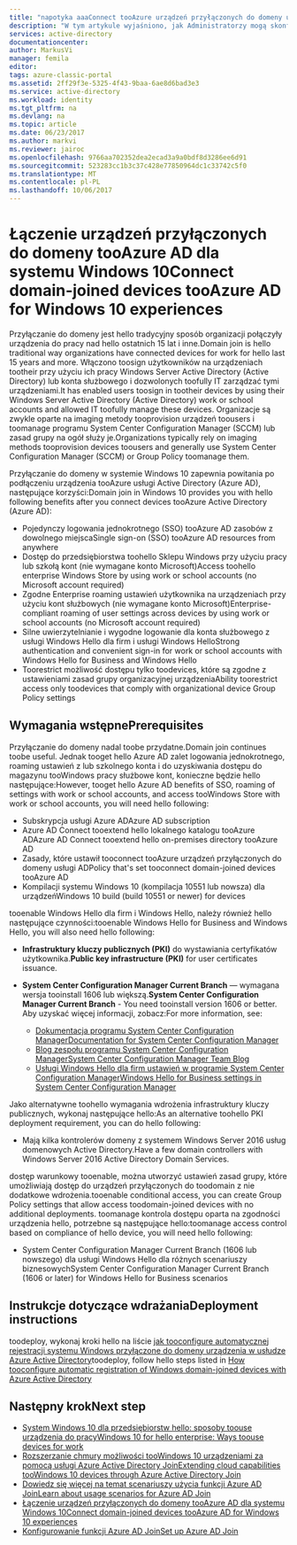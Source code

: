 ```yaml
---
title: "napotyka aaaConnect tooAzure urządzeń przyłączonych do domeny usługi AD w systemie Windows 10 | Dokumentacja firmy Microsoft"
description: "W tym artykule wyjaśniono, jak Administratorzy mogą skonfigurować sieci przedsiębiorstwa przyłączonych do domeny toohello toobe urządzeń tooenable zasad grupy."
services: active-directory
documentationcenter: 
author: MarkusVi
manager: femila
editor: 
tags: azure-classic-portal
ms.assetid: 2ff29f3e-5325-4f43-9baa-6ae8d6bad3e3
ms.service: active-directory
ms.workload: identity
ms.tgt_pltfrm: na
ms.devlang: na
ms.topic: article
ms.date: 06/23/2017
ms.author: markvi
ms.reviewer: jairoc
ms.openlocfilehash: 9766aa702352dea2ecad3a9a0bdf8d3286ee6d91
ms.sourcegitcommit: 523283cc1b3c37c428e77850964dc1c33742c5f0
ms.translationtype: MT
ms.contentlocale: pl-PL
ms.lasthandoff: 10/06/2017
---
```

# <a name="connect-domain-joined-devices-tooazure-ad-for-windows-10-experiences"></a><span data-ttu-id="fe58a-103">Łączenie urządzeń przyłączonych do domeny tooAzure AD dla systemu Windows 10</span><span class="sxs-lookup"><span data-stu-id="fe58a-103">Connect domain-joined devices tooAzure AD for Windows 10 experiences</span></span>
<span data-ttu-id="fe58a-104">Przyłączanie do domeny jest hello tradycyjny sposób organizacji połączyły urządzenia do pracy nad hello ostatnich 15 lat i inne.</span><span class="sxs-lookup"><span data-stu-id="fe58a-104">Domain join is hello traditional way organizations have connected devices for work for hello last 15 years and more.</span></span> <span data-ttu-id="fe58a-105">Włączono toosign użytkowników na urządzeniach tootheir przy użyciu ich pracy Windows Server Active Directory (Active Directory) lub konta służbowego i dozwolonych toofully IT zarządzać tymi urządzeniami.</span><span class="sxs-lookup"><span data-stu-id="fe58a-105">It has enabled users toosign in tootheir devices by using their Windows Server Active Directory (Active Directory) work or school accounts and allowed IT toofully manage these devices.</span></span> <span data-ttu-id="fe58a-106">Organizacje są zwykle oparte na imaging metody tooprovision urządzeń toousers i toomanage programu System Center Configuration Manager (SCCM) lub zasad grupy na ogół służy je.</span><span class="sxs-lookup"><span data-stu-id="fe58a-106">Organizations typically rely on imaging methods tooprovision devices toousers and generally use System Center Configuration Manager (SCCM) or Group Policy toomanage them.</span></span>


<span data-ttu-id="fe58a-107">Przyłączanie do domeny w systemie Windows 10 zapewnia powitania po podłączeniu urządzenia tooAzure usługi Active Directory (Azure AD), następujące korzyści:</span><span class="sxs-lookup"><span data-stu-id="fe58a-107">Domain join in Windows 10 provides you with hello following benefits after you connect devices tooAzure Active Directory (Azure AD):</span></span>

* <span data-ttu-id="fe58a-108">Pojedynczy logowania jednokrotnego (SSO) tooAzure AD zasobów z dowolnego miejsca</span><span class="sxs-lookup"><span data-stu-id="fe58a-108">Single sign-on (SSO) tooAzure AD resources from anywhere</span></span>
* <span data-ttu-id="fe58a-109">Dostęp do przedsiębiorstwa toohello Sklepu Windows przy użyciu pracy lub szkołą kont (nie wymagane konto Microsoft)</span><span class="sxs-lookup"><span data-stu-id="fe58a-109">Access toohello enterprise Windows Store by using work or school accounts (no Microsoft account required)</span></span>
* <span data-ttu-id="fe58a-110">Zgodne Enterprise roaming ustawień użytkownika na urządzeniach przy użyciu kont służbowych (nie wymagane konto Microsoft)</span><span class="sxs-lookup"><span data-stu-id="fe58a-110">Enterprise-compliant roaming of user settings across devices by using work or school accounts (no Microsoft account required)</span></span>
* <span data-ttu-id="fe58a-111">Silne uwierzytelnianie i wygodne logowanie dla konta służbowego z usługi Windows Hello dla firm i usługi Windows Hello</span><span class="sxs-lookup"><span data-stu-id="fe58a-111">Strong authentication and convenient sign-in for work or school accounts with Windows Hello for Business and Windows Hello</span></span>
* <span data-ttu-id="fe58a-112">Toorestrict możliwość dostępu tylko toodevices, które są zgodne z ustawieniami zasad grupy organizacyjnej urządzenia</span><span class="sxs-lookup"><span data-stu-id="fe58a-112">Ability toorestrict access only toodevices that comply with organizational device Group Policy settings</span></span>

## <a name="prerequisites"></a><span data-ttu-id="fe58a-113">Wymagania wstępne</span><span class="sxs-lookup"><span data-stu-id="fe58a-113">Prerequisites</span></span>
<span data-ttu-id="fe58a-114">Przyłączanie do domeny nadal toobe przydatne.</span><span class="sxs-lookup"><span data-stu-id="fe58a-114">Domain join continues toobe useful.</span></span> <span data-ttu-id="fe58a-115">Jednak tooget hello Azure AD zalet logowania jednokrotnego, roaming ustawień z lub szkolnego konta i do uzyskiwania dostępu do magazynu tooWindows pracy służbowe kont, konieczne będzie hello następujące:</span><span class="sxs-lookup"><span data-stu-id="fe58a-115">However, tooget hello Azure AD benefits of SSO, roaming of settings with work or school accounts, and access tooWindows Store with work or school accounts, you will need hello following:</span></span>

* <span data-ttu-id="fe58a-116">Subskrypcja usługi Azure AD</span><span class="sxs-lookup"><span data-stu-id="fe58a-116">Azure AD subscription</span></span>
* <span data-ttu-id="fe58a-117">Azure AD Connect tooextend hello lokalnego katalogu tooAzure AD</span><span class="sxs-lookup"><span data-stu-id="fe58a-117">Azure AD Connect tooextend hello on-premises directory tooAzure AD</span></span>
* <span data-ttu-id="fe58a-118">Zasady, które ustawił tooconnect tooAzure urządzeń przyłączonych do domeny usługi AD</span><span class="sxs-lookup"><span data-stu-id="fe58a-118">Policy that's set tooconnect domain-joined devices tooAzure AD</span></span>
* <span data-ttu-id="fe58a-119">Kompilacji systemu Windows 10 (kompilacja 10551 lub nowsza) dla urządzeń</span><span class="sxs-lookup"><span data-stu-id="fe58a-119">Windows 10 build (build 10551 or newer) for devices</span></span>

<span data-ttu-id="fe58a-120">tooenable Windows Hello dla firm i Windows Hello, należy również hello następujące czynności:</span><span class="sxs-lookup"><span data-stu-id="fe58a-120">tooenable Windows Hello for Business and Windows Hello, you will also need hello following:</span></span>

- <span data-ttu-id="fe58a-121">**Infrastruktury kluczy publicznych (PKI)** do wystawiania certyfikatów użytkownika.</span><span class="sxs-lookup"><span data-stu-id="fe58a-121">**Public key infrastructure (PKI)** for user certificates issuance.</span></span>

- <span data-ttu-id="fe58a-122">**System Center Configuration Manager Current Branch** — wymagana wersja tooinstall 1606 lub większą.</span><span class="sxs-lookup"><span data-stu-id="fe58a-122">**System Center Configuration Manager Current Branch** - You need tooinstall version 1606 or better.</span></span>  
<span data-ttu-id="fe58a-123">Aby uzyskać więcej informacji, zobacz:</span><span class="sxs-lookup"><span data-stu-id="fe58a-123">For more information, see:</span></span> 
    - [<span data-ttu-id="fe58a-124">Dokumentacja programu System Center Configuration Manager</span><span class="sxs-lookup"><span data-stu-id="fe58a-124">Documentation for System Center Configuration Manager</span></span>](https://technet.microsoft.com/library/mt346023.aspx)
    - [<span data-ttu-id="fe58a-125">Blog zespołu programu System Center Configuration Manager</span><span class="sxs-lookup"><span data-stu-id="fe58a-125">System Center Configuration Manager Team Blog</span></span>](http://blogs.technet.com/b/configmgrteam/archive/2015/09/23/now-available-update-for-system-center-config-manager-tp3.aspx)
    - [<span data-ttu-id="fe58a-126">Usługi Windows Hello dla firm ustawień w programie System Center Configuration Manager</span><span class="sxs-lookup"><span data-stu-id="fe58a-126">Windows Hello for Business settings in System Center Configuration Manager</span></span>](https://docs.microsoft.com/sccm/protect/deploy-use/windows-hello-for-business-settings)

<span data-ttu-id="fe58a-127">Jako alternatywne toohello wymagania wdrożenia infrastruktury kluczy publicznych, wykonaj następujące hello:</span><span class="sxs-lookup"><span data-stu-id="fe58a-127">As an alternative toohello PKI deployment requirement, you can do hello following:</span></span>

* <span data-ttu-id="fe58a-128">Mają kilka kontrolerów domeny z systemem Windows Server 2016 usług domenowych Active Directory.</span><span class="sxs-lookup"><span data-stu-id="fe58a-128">Have a few domain controllers with Windows Server 2016 Active Directory Domain Services.</span></span>

<span data-ttu-id="fe58a-129">dostęp warunkowy tooenable, można utworzyć ustawień zasad grupy, które umożliwiają dostęp do urządzeń przyłączonych do toodomain z nie dodatkowe wdrożenia.</span><span class="sxs-lookup"><span data-stu-id="fe58a-129">tooenable conditional access, you can create Group Policy settings that allow access toodomain-joined devices with no additional deployments.</span></span> <span data-ttu-id="fe58a-130">toomanage kontrola dostępu oparta na zgodności urządzenia hello, potrzebne są następujące hello:</span><span class="sxs-lookup"><span data-stu-id="fe58a-130">toomanage access control based on compliance of hello device, you will need hello following:</span></span>

* <span data-ttu-id="fe58a-131">System Center Configuration Manager Current Branch (1606 lub nowszego) dla usługi Windows Hello dla różnych scenariuszy biznesowych</span><span class="sxs-lookup"><span data-stu-id="fe58a-131">System Center Configuration Manager Current Branch (1606 or later) for Windows Hello for Business scenarios</span></span>

## <a name="deployment-instructions"></a><span data-ttu-id="fe58a-132">Instrukcje dotyczące wdrażania</span><span class="sxs-lookup"><span data-stu-id="fe58a-132">Deployment instructions</span></span>

<span data-ttu-id="fe58a-133">toodeploy, wykonaj kroki hello na liście [jak tooconfigure automatycznej rejestracji systemu Windows przyłączone do domeny urządzenia w usłudze Azure Active Directory](active-directory-conditional-access-automatic-device-registration-setup.md)</span><span class="sxs-lookup"><span data-stu-id="fe58a-133">toodeploy, follow hello steps listed in [How tooconfigure automatic registration of Windows domain-joined devices with Azure Active Directory](active-directory-conditional-access-automatic-device-registration-setup.md)</span></span>

## <a name="next-step"></a><span data-ttu-id="fe58a-134">Następny krok</span><span class="sxs-lookup"><span data-stu-id="fe58a-134">Next step</span></span>
* [<span data-ttu-id="fe58a-135">System Windows 10 dla przedsiębiorstw hello: sposoby toouse urządzenia do pracy</span><span class="sxs-lookup"><span data-stu-id="fe58a-135">Windows 10 for hello enterprise: Ways toouse devices for work</span></span>](active-directory-azureadjoin-windows10-devices-overview.md)
* [<span data-ttu-id="fe58a-136">Rozszerzanie chmury możliwości tooWindows 10 urządzeniami za pomocą usługi Azure Active Directory Join</span><span class="sxs-lookup"><span data-stu-id="fe58a-136">Extending cloud capabilities tooWindows 10 devices through Azure Active Directory Join</span></span>](active-directory-azureadjoin-user-upgrade.md)
* [<span data-ttu-id="fe58a-137">Dowiedz się więcej na temat scenariuszy użycia funkcji Azure AD Join</span><span class="sxs-lookup"><span data-stu-id="fe58a-137">Learn about usage scenarios for Azure AD Join</span></span>](active-directory-azureadjoin-deployment-aadjoindirect.md)
* [<span data-ttu-id="fe58a-138">Łączenie urządzeń przyłączonych do domeny tooAzure AD dla systemu Windows 10</span><span class="sxs-lookup"><span data-stu-id="fe58a-138">Connect domain-joined devices tooAzure AD for Windows 10 experiences</span></span>](active-directory-azureadjoin-devices-group-policy.md)
* [<span data-ttu-id="fe58a-139">Konfigurowanie funkcji Azure AD Join</span><span class="sxs-lookup"><span data-stu-id="fe58a-139">Set up Azure AD Join</span></span>](active-directory-azureadjoin-setup.md)

